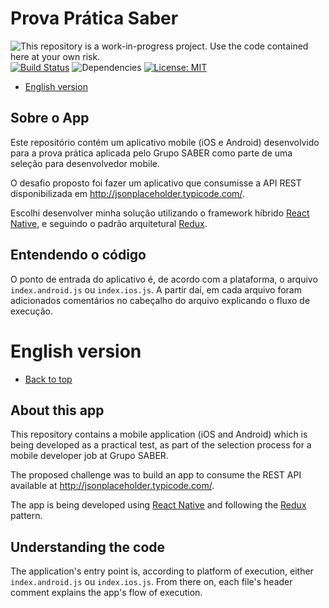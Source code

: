 # Prova Prática Saber<a name="top"></a>

![This repository is a work-in-progress project. Use the code contained here at your own risk.](https://img.shields.io/badge/project%20status-WIP-red.svg)
[![Build Status](https://travis-ci.org/pcstl/app-saber.svg?branch=master)](https://travis-ci.org/pcstl/app-saber)
![[Dependencies](https://david-dm.org/pcstl/app-saber)](https://david-dm.org/pcstl/app-saber.svg)
[![License: MIT](https://img.shields.io/badge/License-MIT-yellow.svg)](https://opensource.org/licenses/MIT)

* [English version](#en)

## Sobre o App 

Este repositório contém um aplicativo mobile (iOS e Android) desenvolvido para a
prova prática aplicada pelo Grupo SABER como parte de uma seleção para 
desenvolvedor mobile.

O desafio proposto foi fazer um aplicativo que consumisse a API REST 
disponibilizada em http://jsonplaceholder.typicode.com/.

Escolhi desenvolver minha solução utilizando o framework híbrido 
[React Native](https://facebook.github.io/react-native/), e seguindo o padrão
arquitetural [Redux](http://redux.js.org/).

## Entendendo o código

O ponto de entrada do aplicativo é, de acordo com a plataforma, o arquivo
```index.android.js``` ou ```index.ios.js```. A partir daí, em cada arquivo
foram adicionados comentários no cabeçalho do arquivo explicando o fluxo de
execução.


# English version<a name="en"></a>

* [Back to top](#top)

## About this app

This repository contains a mobile application (iOS and Android) which is being
developed as a practical test, as part of the selection process for a mobile
developer job at Grupo SABER.

The proposed challenge was to build an app to consume the REST API available
at http://jsonplaceholder.typicode.com/.

The app is being developed using 
[React Native](https://facebook.github.io/react-native/) and following the
[Redux](http://redux.js.org/) pattern.

## Understanding the code

The application's entry point is, according to platform of execution, either
```index.android.js``` ou ```index.ios.js```. From there on, each file's 
header comment explains the app's flow of execution.

